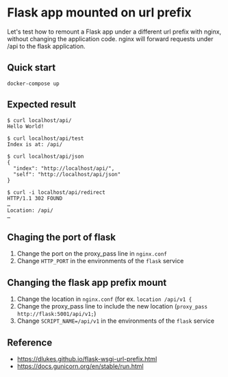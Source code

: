 # Flask app mounted on url prefix

Let's test how to remount a Flask app under a different url prefix with nginx,
without changing the application code. nginx will forward requests under /api to
the flask application.


## Quick start

`docker-compose up`


## Expected result

```
$ curl localhost/api/
Hello World!

$ curl localhost/api/test
Index is at: /api/

$ curl localhost/api/json
{
  "index": "http://localhost/api/",
  "self": "http://localhost/api/json"
}

$ curl -i localhost/api/redirect
HTTP/1.1 302 FOUND
…
Location: /api/
…
```

## Chaging the port of flask

1. Change the port on the proxy_pass line in `nginx.conf`
2. Change `HTTP_PORT` in the environments of the `flask` service

## Changing the flask app prefix mount

1. Change the location in `nginx.conf` (for ex. `location /api/v1 {`
2. Change the proxy_pass line to include the new location (`proxy_pass http://flask:5001/api/v1;`)
2. Change `SCRIPT_NAME=/api/v1` in the environments of the `flask` service


## Reference

* https://dlukes.github.io/flask-wsgi-url-prefix.html
* https://docs.gunicorn.org/en/stable/run.html

